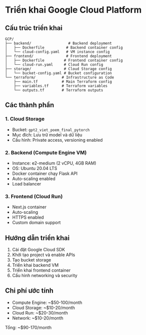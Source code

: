 # Triển khai Google Cloud Platform

## Cấu trúc triển khai
```
GCP/
├── backend/                 # Backend deployment
│   ├── Dockerfile          # Backend container config
│   └── cloud-config.yaml   # VM instance config
├── frontend/               # Frontend deployment
│   ├── Dockerfile         # Frontend container config
│   └── cloud-run.yaml     # Cloud Run config
├── storage/               # Cloud Storage config
│   └── bucket-config.yaml # Bucket configuration
└── terraform/            # Infrastructure as Code
    ├── main.tf           # Main Terraform config
    ├── variables.tf      # Terraform variables
    └── outputs.tf        # Terraform outputs
```

## Các thành phần

### 1. Cloud Storage
- Bucket: `gpt2_viet_poem_final_pytorch`
- Mục đích: Lưu trữ model và dữ liệu
- Cấu hình: Private access, versioning enabled

### 2. Backend (Compute Engine VM)
- Instance: e2-medium (2 vCPU, 4GB RAM)
- OS: Ubuntu 20.04 LTS
- Docker container chạy Flask API
- Auto-scaling enabled
- Load balancer

### 3. Frontend (Cloud Run)
- Next.js container
- Auto-scaling
- HTTPS enabled
- Custom domain support

## Hướng dẫn triển khai

1. Cài đặt Google Cloud SDK
2. Khởi tạo project và enable APIs
3. Tạo bucket storage
4. Triển khai backend VM
5. Triển khai frontend container
6. Cấu hình networking và security

## Chi phí ước tính
- Compute Engine: ~$50-100/month
- Cloud Storage: ~$10-20/month
- Cloud Run: ~$20-30/month
- Network: ~$10-20/month

Tổng: ~$90-170/month 
